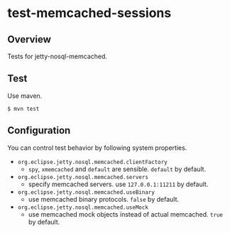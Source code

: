 # test-memcached-sessions

## Overview

Tests for jetty-nosql-memcached.


## Test

Use maven.

    $ mvn test


## Configuration

You can control test behavior by following system properties.

* `org.eclipse.jetty.nosql.memcached.clientFactory`
  * `spy`, `xmemcached` and `default` are sensible. `default` by default.
* `org.eclipse.jetty.nosql.memcached.servers`
  * specify memcached servers. use `127.0.0.1:11211` by default.
* `org.eclipse.jetty.nosql.memcached.useBinary`
  * use memcached binary protocols. `false` by default.
* `org.eclipse.jetty.nosql.memcached.useMock`
  * use memcached mock objects instead of actual memcached. `true` by default.

